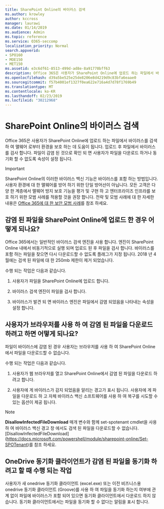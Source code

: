 ```yaml
---
title: SharePoint Online의 바이러스 검색
ms.author: krowley
author: kccross
manager: laurawi
ms.date: 01/14/2019
ms.audience: Admin
ms.topic: reference
ms.service: O365-seccomp
localization_priority: Normal
search.appverid:
- SPO160
- MOE150
- MET150
ms.assetid: e3c6df61-8513-499d-ad8e-8a91770bff63
description: Office 365은 사용자가 SharePoint Online에 업로드 하는 파일에서 바이러스를 검색 하 여 맬웨어 로부터 환경을 보호 하는 데 도움이 됩니다. 업로드 후 파일에서 바이러스를 검사 합니다. 파일이 감염 된 것으로 확인 되 면 사용자가 파일을 다운로드 하거나 동기화 할 수 없도록 속성이 설정 됩니다.
ms.openlocfilehash: d39a5be525e25de8206e8d4219d9c83bfa6eaae0
ms.sourcegitcommit: f57b4001ef1327f0ea622e716a4d7d78f1769b49
ms.translationtype: MT
ms.contentlocale: ko-KR
ms.lasthandoff: 02/23/2019
ms.locfileid: "30212968"
---
```

# <a name="virus-detection-in-sharepoint-online"></a>SharePoint Online의 바이러스 검색

Office 365은 사용자가 SharePoint Online에 업로드 하는 파일에서 바이러스를 검색 하 여 맬웨어 로부터 환경을 보호 하는 데 도움이 됩니다. 업로드 후 파일에서 바이러스를 검사 합니다. 파일이 감염 된 것으로 확인 되 면 사용자가 파일을 다운로드 하거나 동기화 할 수 없도록 속성이 설정 됩니다.
  
> [!IMPORTANT]
> SharePoint Online의 이러한 바이러스 백신 기능은 바이러스를 포함 하는 방법입니다. 사용자 환경에 대 한 맬웨어를 방어 하기 위한 단일 방어선이 아닙니다. 모든 고객은 다양 한 계층에서 맬웨어 방지 보호 기능을 평가 및 구현 하 고 엔터프라이즈 인프라를 보호 하기 위한 모범 사례를 적용할 것을 권장 합니다. 전략 및 모범 사례에 대 한 자세한 내용은 [Office 365에 대 한 보안 모범 사례](security-best-practices.md)를 참조 하세요. 
  
## <a name="what-happens-when-an-infected-file-is-uploaded-to-sharepoint-online"></a>감염 된 파일을 SharePoint Online에 업로드 한 경우 어떻게 되나요?

Office 365에서는 일반적인 바이러스 검색 엔진을 사용 합니다. 엔진이 SharePoint Online 내에서 비동기적으로 실행 되며 업로드 된 후 파일을 검사 합니다. 바이러스를 포함 하는 파일을 찾으면 다시 다운로드할 수 없도록 플래그가 지정 됩니다. 2018 년 4 월에는 검색 된 파일에 대 한 250mb 제한이 제거 되었습니다.
  
수행 되는 작업은 다음과 같습니다.
  
1. 사용자가 파일을 SharePoint Online에 업로드 합니다.
    
2. 바이러스 검색 엔진이 파일을 검사 합니다.
    
3. 바이러스가 발견 되 면 바이러스 엔진은 파일에서 감염 되었음을 나타내는 속성을 설정 합니다.
    
## <a name="what-happens-when-a-user-tries-to-download-an-infected-file-by-using-the-browser"></a>사용자가 브라우저를 사용 하 여 감염 된 파일을 다운로드 하려고 하면 어떻게 되나요?

파일이 바이러스에 감염 된 경우 사용자는 브라우저를 사용 하 여 SharePoint Online에서 파일을 다운로드할 수 없습니다.
  
수행 되는 작업은 다음과 같습니다.
  
1. 사용자가 웹 브라우저를 열고 SharePoint Online에서 감염 된 파일을 다운로드 하려고 합니다.
    
2. 사용자에 게 바이러스가 감지 되었음을 알리는 경고가 표시 됩니다. 사용자에 게 파일을 다운로드 하 고 자체 바이러스 백신 소프트웨어를 사용 하 여 복구를 시도할 수 있는 옵션이 제공 됩니다.

> [!NOTE]
> **DisallowInfectedFileDownload** 매개 변수와 함께 set-spotenant cmdlet을 사용 하 여 바이러스 백신 경고 창 에서도 검색 된 파일을 다운로드할 수 없습니다. [DisallowInfectedFileDownload] (https://docs.microsoft.com/powershell/module/sharepoint-online/Set-SPOTenant)를 참조 하세요.
    
## <a name="what-happens-when-the-onedrive-sync-client-tries-to-sync-an-infected-file"></a>OneDrive 동기화 클라이언트가 감염 된 파일을 동기화 하려고 할 때 수행 되는 작업

사용자가 새 onedrive 동기화 클라이언트 (excel.exe) 또는 이전 비즈니스용 onedrive 동기화 클라이언트 (Groove)를 사용 하 여 파일을 동기화 하는지 여부에 관계 없이 파일에 바이러스가 포함 되어 있으면 동기화 클라이언트에서 다운로드 하지 않습니다. 동기화 클라이언트에서는 파일을 동기화 할 수 없다는 알림을 표시 합니다.
  

